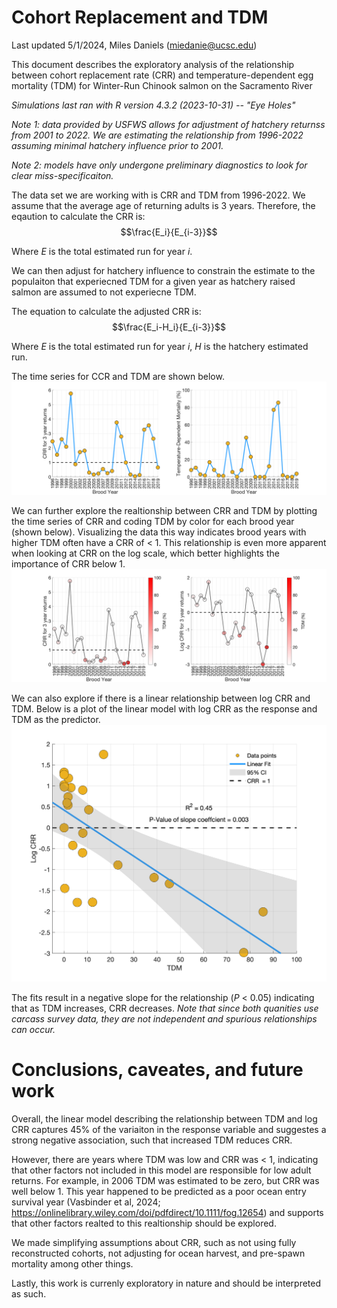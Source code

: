 # Cohort Replacement and TDM 
Last updated 5/1/2024, Miles Daniels (miedanie@ucsc.edu)

This document describes the exploratory analysis of the relationship between cohort replacement rate (CRR) and temperature-dependent egg mortality (TDM) for Winter-Run Chinook salmon on the Sacramento River

_Simulations last ran with R version 4.3.2 (2023-10-31) -- "Eye Holes"_

_Note 1: data provided by USFWS allows for adjustment of hatchery returnss from 2001 to 2022. We are estimating the relationship from 1996-2022 assuming minimal hatchery influence prior to 2001._

_Note 2: models have only undergone preliminary diagnostics to look for clear miss-specificaiton._

The data set we are working with is CRR and TDM from 1996-2022. We assume that the average age of returning adults is 3 years.
Therefore, the eqaution to calculate the  CRR is:  $$\frac{E_i}{E_{i-3}}$$

Where _E_ is the total estimated run for year _i_.

We can then adjust for hatchery influence to constrain the estimate to the populaiton that experiecned TDM for a given year as hatchery raised salmon are assumed to not experiecne TDM.

The equation to calculate the adjusted CRR is:  $$\frac{E_i-H_i}{E_{i-3}}$$

Where _E_ is the total estimated run for year _i_, _H_ is the hatchery estimated run.

The time series for CCR and TDM are shown below. 
![plot](Raw_CRR_and_TDM_5_1_24.png)

We can further explore the realtionship between CRR and TDM by plotting the time series of CRR and coding TDM by color for each brood year (shown below). Visualizing the data this way indicates brood years with higher TDM often have a CRR of < 1. This relationship is even more apparent when looking at CRR on the log scale, which better highlights the importance of CRR below 1.
![plot](TDM_Color_Coded_CRR_5_1_24.png)

We can also explore if there is a linear relationship between log CRR and TDM. Below is a plot of the linear model with log CRR as the response and TDM as the predictor.
![plot](Linear_Model_CRR_TDM_5_1_24.png)

The fits result in a negative slope for the relationship (_P_ < 0.05) indicating that as TDM increases, CRR decreases. _Note that since both quanities use carcass survey data, they are not independent and spurious relationships can occur._ 

# Conclusions, caveates, and future work 

Overall, the linear model describing the relationship between TDM and log CRR captures 45% of the variaiton in the response variable and suggestes a strong negative association, such that increased TDM reduces CRR.

However, there are years where TDM was low and CRR was < 1, indicating that other factors not included in this model are responsible for low adult returns. For example, in 2006 TDM was estimated to be zero, but CRR was well below 1. This year happened to be predicted as a poor ocean entry survival year (Vasbinder et al, 2024; https://onlinelibrary.wiley.com/doi/pdfdirect/10.1111/fog.12654) and supports that other factors realted to this realtionship should be explored.

We  made simplifying assumptions about CRR, such as not using fully reconstructed cohorts, not adjusting for ocean harvest, and pre-spawn mortality among other things. 

Lastly, this work is currenly exploratory in nature and should be interpreted as such.
